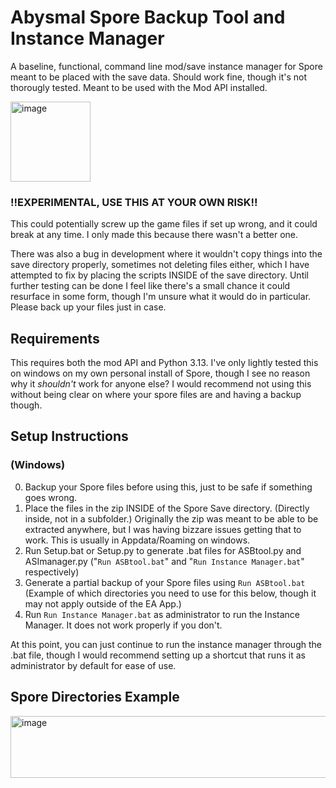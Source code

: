 # Abysmal Spore Backup Tool and Instance Manager
A baseline, functional, command line mod/save instance manager for Spore meant to be placed with the save data. Should work fine, though it's not thorougly tested. Meant to be used with the Mod API installed.

<img width="128" height="128" alt="image" src="https://github.com/user-attachments/assets/45b37a26-2315-4f4a-88d8-9e8cc6472ac0" />

### !!EXPERIMENTAL, USE THIS AT YOUR OWN RISK!!
This could potentially screw up the game files if set up wrong, and it could break at any time. I only made this because there wasn't a better one.

There was also a bug in development where it wouldn't copy things into the save directory properly, sometimes not deleting files either, which I have attempted to fix by placing the scripts INSIDE of the save directory. Until further testing can be done I feel like there's a small chance it could resurface in some form, though I'm unsure what it would do in particular. Please back up your files just in case.

## Requirements
This requires both the mod API and Python 3.13. I've only lightly tested this on windows on my own personal install of Spore, though I see no reason why it *shouldn't* work for anyone else?
I would recommend not using this without being clear on where your spore files are and having a backup though.

## Setup Instructions 
### (Windows)
0. Backup your Spore files before using this, just to be safe if something goes wrong.
1. Place the files in the zip INSIDE of the Spore Save directory. (Directly inside, not in a subfolder.) Originally the zip was meant to be able to be extracted anywhere, but I was having bizzare issues getting that to work. This is usually in Appdata/Roaming on windows.
2. Run Setup.bat or Setup.py to generate .bat files for ASBtool.py and ASImanager.py ("`Run ASBtool.bat`" and "`Run Instance Manager.bat`" respectively)
4. Generate a partial backup of your Spore files using `Run ASBtool.bat` (Example of which directories you need to use for this below, though it may not apply outside of the EA App.)
5. Run `Run Instance Manager.bat` as administrator to run the Instance Manager. It does not work properly if you don't.

At this point, you can just continue to run the instance manager through the .bat file, though I would recommend setting up a shortcut that runs it as administrator by default for ease of use.

## Spore Directories Example
<img width="515" height="99" alt="image" src="https://github.com/user-attachments/assets/78a0f3bf-eb1b-4011-ae9e-aa46e6c5c66c" />
